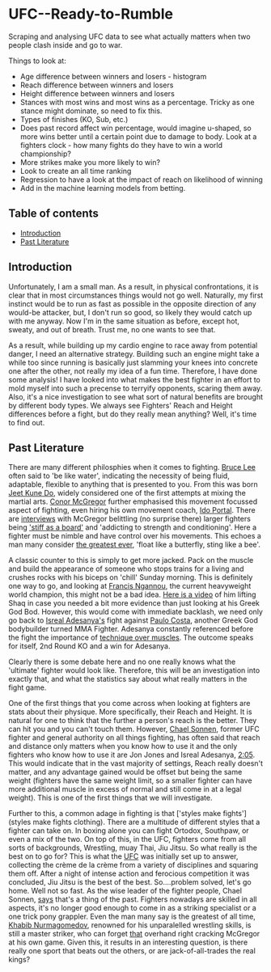 # UFC--Ready-to-Rumble
Scraping and analysing UFC data to see what actually matters when two people clash inside and go to war.


Things to look at:
- Age difference between winners and losers - histogram
- Reach difference between winners and losers
- Height difference between winners and losers
- Stances with most wins and most wins as a percentage. Tricky as one stance might dominate, so need to fix this.
- Types of finishes (KO, Sub, etc.)
- Does past record affect win percentage, would imagine u-shaped, so more wins better until a certain point due to damage to body. Look at a fighters clock - how many fights do they have to win a world championship?
- More strikes make you more likely to win?
- Look to create an all time ranking
- Regression to have a look at the impact of reach on likelihood of winning
- Add in the machine learning models from betting.


## Table of contents
* [Introduction](#introduction)
* [Past Literature](#past-literature)


## Introduction

Unfortunately, I am a small man. As a result, in physical confrontations, it is clear that in most circumstances things would not go well. Naturally, my first instinct would be to run as fast as possible in the opposite direction of any would-be attacker, but, I don't run so good, so likely they would catch up with me anyway. Now I'm in the same situation as before, except hot, sweaty, and out of breath. Trust me, no one wants to see that.

As a result, while building up my cardio engine to race away from potential danger, I need an alternative strategy. Building such an engine might take a while too since running is basically just slamming your knees into concrete one after the other, not really my idea of a fun time. Therefore, I have done some analysis! I have looked into what makes the best fighter in an effort to mold myself into such a precense to terryify opponents, scaring them away. Also, it's a nice investigation to see what sort of natural benefits are brought by different body types. We always see Fighters' Reach and Height differences before a fight, but do they really mean anything? Well, it's time to find out.


## Past Literature

There are many different philosphies when it comes to fighting. [Bruce Lee](https://en.wikipedia.org/wiki/Bruce_Lee) often said to 'be like water', indicating the necessity of being fluid, adaptable, flexible to anything that is presented to you. From this was born [Jeet Kune Do](https://en.wikipedia.org/wiki/Jeet_Kune_Do), widely considered one of the first attempts at mixing the martial arts. [Conor McGregor](https://en.wikipedia.org/wiki/Conor_McGregor) further emphasised this movement focussed aspect of fighting, even hiring his own movement coach, [Ido Portal](https://en.wikipedia.org/wiki/The_Ido_Portal_Method). There are [interviews](https://www.youtube.com/watch?v=eATllx9jdRM) with McGregor belittling (no surprise there) larger fighters being ['stiff as a board'](https://www.youtube.com/watch?v=sFkoF0IzXeg) and 'addicting to strength and conditioning'. Here a fighter must be nimble and have control over his movements. This echoes a man many consider [the greatest ever](https://en.wikipedia.org/wiki/Muhammad_Ali), 'float like a butterfly, sting like a bee'.

A classic counter to this is simply to get more jacked. Pack on the muscle and build the appearance of someone who stops trains for a living and crushes rocks with his biceps on 'chill' Sunday morning. This is definitely one way to go, and looking at [Francis Ngannou](https://en.wikipedia.org/wiki/Francis_Ngannou), the current heavyweight world champion, this might not be a bad idea. [Here is a video](https://www.youtube.com/watch?v=K76etdV24-Q) of him lifting Shaq in case you needed a bit more evidence than just looking at his Greek God Bod. However, this would come with immediate backlash, we need only go back to [Isreal Adesanya's](https://en.wikipedia.org/wiki/Israel_Adesanya) fight against [Paulo Costa](https://en.wikipedia.org/wiki/Paulo_Costa_(fighter)), another Greek God bodybuilder turned MMA Fighter. Adesanya constantly referenced before the fight the importance of [technique over muscles](https://talksport.com/sport/mma/768538/israel-adesanya-paulo-costa-hump-ufc-253-ko/). The outcome speaks for itself, 2nd Round KO and a win for Adesanya.

Clearly there is some debate here and no one really knows what the 'ultimate' fighter would look like. Therefore, this will be an investigation into exactly that, and what the statistics say about what really matters in the fight game.

One of the first things that you come across when looking at fighters are stats about their physique. More specifically, their Reach and Height. It is natural for one to think that the further a person's reach is the better. They can hit you and you can't touch them. However, [Chael Sonnen](https://en.wikipedia.org/wiki/Chael_Sonnen), former UFC fighter and general authority on all things fighting, has often said that reach and distance only matters when you know how to use it and the only fighters who know how to use it are Jon Jones and Isreal Adesanya, [2:05](https://youtu.be/62hQxjIutmA?t=120). This would indicate that in the vast majority of settings, Reach really doesn't matter, and any advantage gained would be offset but being the same weight (fighters have the same weight limit, so a smaller fighter can have more additional muscle in excess of normal and still come in at a legal weight). This is one of the first things that we will investigate.

Further to this, a common adage in fighting is that ['styles make fights'](styles make fights clothing). There are a multitude of different styles that a fighter can take on. In boxing alone you can fight Ortodox, Southpaw, or even a mix of the two. On top of this, in the UFC, fighters come from all sorts of backgrounds, Wrestling, muay Thai, Jiu Jitsu. So what really is the best on to go for? This is what the [UFC](https://en.wikipedia.org/wiki/UFC_1) was initially set up to answer, collecting the crème de la crème from a variety of disciplines and squaring them off. After a night of intense action and ferocious competition it was concluded, Jiu Jitsu is the best of the best. So....problem solved, let's go home. Well not so fast. As the wise leader of the fighter people, Chael Sonnen, [says](https://www.youtube.com/watch?v=WR_vt2ftIGQ) that's a thing of the past. Fighters nowadays are skilled in all aspects, it's no longer good enough to come in as a striking specialist or a one trick pony grappler. Even the man many say is the greatest of all time, [Khabib Nurmagomedov](https://en.wikipedia.org/wiki/Khabib_Nurmagomedov), renowned for his unparalelled wrestling skills, is still a master striker, who can forget [that](https://www.youtube.com/watch?v=8ftcIKvL4Ic) overhand right cracking McGregor at his own game. Given this, it results in an interesting question, is there really one sport that beats out the others, or are jack-of-all-trades the real kings?
